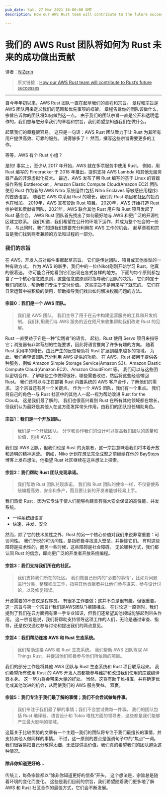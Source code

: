 ```yaml
---
pub_date: Sat, 27 Mar 2021 16:00:00 GMT
description: How our AWS Rust team will contribute to the future success of Rust

---
```


# 我们的 AWS Rust 团队将如何为 Rust 未来的成功做出贡献

译者：[NiZerin](https://github.com/NiZerin)

> 原文链接：[How our AWS Rust team will contribute to Rust’s future successes](https://aws.amazon.com/cn/blogs/opensource/how-our-aws-rust-team-will-contribute-to-rusts-future-successes/)

---

自今年年初以来，AWS Rust 团队一直在起草我们的章程和宗旨。
章程和宗旨是 AWS 团队用来定义我们的范围和优先事项的框架。
章程告诉你的团队该做什么，宗旨告诉你的团队将如何做到这一点。
由于我们的团队宗旨一直是公开和透明运作的，我们想与您分享我们的章程和宗旨，我们希望您知道我们在做什么。

起草我们的章程很容易。
这只是一句话：AWS Rust 团队致力于让 Rust 为其所有用户提供高效、可靠的服务。
说得够多了！
然而，撰写这些宗旨需要更多的工作。

等等，AWS 有个 Rust 小组？

是的! 事实上，至少从 2017 年开始，AWS 就在多项服务中使用 Rust。
例如，用 Rust 编写的 Firecracker 于 2018 年推出，提供支持 AWS Lambda 和其他无服务器产品的开源虚拟化技术。
最近，AWS 发布了用 Rust 编写的基于 Linux 的容器操作系统 Bottlerocket ，Amazon Elastic Compute Cloud(Amazon EC2) 团队使用 Rust 作为新的 AWS Nitro 系统组件(包括 Nitro Enclaves 等敏感应用程序)的首选语言。
随着在 AWS 中采用 Rust 的增长，我们对 Rust 项目和社区的投资也在增加。
2019年，AWS 宣布赞助 Rust 项目。
2020年，AWS 开始打造 Rust 维护者和贡献者团队，2021年，AWS 联合其他 Rust 用户和 Rust 项目发起了 Rust 基金会。
AWS Rust 团队首先找出了如何最好地与 AWS 和更广泛的开源社区建立联系。
我们知道，我们希望在公开的环境下运作，并成为整个社会的一份子。
与此同时，我们知道我们想要充分利用在 AWS 工作的机会。
起草章程和宗旨是我们找到两者兼顾的方法和过程的一部分。

### 我们的宗旨

在 AWS，开发人员对每件事都起草宗旨。
它们是传达团队、项目或其他类型的一种有效方式。
作为 AWS 的新手，我们中的一位(Niko)刚刚开始学习 Rust，他真的很着迷。
你可能会开始看到它们出现在各式各样的地方。
下面的每个原则都包含了一个核心信念或原则，这些信念或原则将指导我们团队的决策。
它们特定于我们的团队，帮助我们专注于交付价值。
这些宗旨不是用来写了就忘的。
它们在日常运营中被积极的使用，帮助指导我们找出如何解决权衡问题的方法。

#### 宗旨0：我们是一个 AWS 团队。

>我们是 AWS 团队。
>我们主导了用于在云中构建运营服务的工具和开发机制。
>我们利用我们与 AWS 服务的近在咫尺来收集帮助我们改进 Rust 的见解。

Rust 一直受益于它是一种“实践者”的语言。
起初，Rust 使用 Servo 项目来指导它；浏览器有非常苛刻的性能要求，因此将语言推向了许多有趣的方向。
随着 Rust 采用率的增长，由此产生的反馈帮助将 Rust 扩展到越来越多的领域。
为此，我们希望该团队充分利用 AWS 提供的功能。
在 AWS，Rust 被用于提供各种服务，例如 Amazon Simple Storage Service(Amazon S3)、Amazon Elastic Compute Cloud(Amazon EC2)、Amazon CloudFront 等。
我们可以与这些团队密切合作，了解哪些工作做得很好，哪些需要改进，然后将这些经验带回 Rust。
我们还可以与正在部署 Rust 内置系统的 AWS 客户合作，了解他们的需求。
这个宗旨还有另一个关键点。
作为一个 AWS 团队，我们有一个重点。
我们将自己的角色--与 Rust 社区中的其他人一起--视为帮助改进 Rust for the Cloud。
这是我们最了解的。
我们也很高兴看到 Rust 在所有其他领域都在增长，但我们认为最好是其他人在这方面发挥带头作用，由我们的团队担任辅助角色。

#### 宗旨1：我们是一个开放团队。

> 我们是一个开放团队。
> 分享和协作我们的设计可以提高我们团队的质量和价值，包括 AWS。

我们是 AWS 团队，但我们也是 Rust 的贡献者，这一宗旨意味着我们将本着开放和透明的精神运营。
例如，Niko 计划在想法完全成型之前继续在他的 BaySteps 博客上发布想法，他指望 Rust 社区继续在这些想法上探索。

#### 宗旨2：我们帮助 Rust 团队兑现承诺。

>我们帮助 Rust 团队兑现承诺。
>我们和 Rust 团队的使命一样，不仅要使系统编程高效、安全和多产，而且要让新的开发者能够轻易上手。

我们热爱 Rust，因为它专注于使人们能够构建具有强大安全保证的高性能、并发系统。

- 一种系统级语言
- 快速、并发、安全

然而，除了它的技术属性之外，Rust 的另一个核心价值对我们来说非常重要：可访问性。
我们所说的可访问性，是指积极寻找进入壁垒，并拆除它们。
有时这些障碍是技术性的，而另一些时候，这些障碍是社会障碍。
无论哪种方式，我们都认同 Rust 的信念，即向更广泛的开发者开放系统编程。

#### 宗旨3：我们支持我们所在的社区。

>我们支持我们所在的社区。
>我们做自己份内的“必要的事情”，比如对问题进行分类，整理积压工作，指导其他贡献者并让他们参与进来，参与设计讨论，以及修复错误。

开源需要的不仅仅是程序员。
有很多工作要做；这并不总是很有趣，但很重要。
这一宗旨与第一个宗旨(“我们是AWS团队”)相辅相成。
在讨论这一原则时，我们提到了我们在云方面拥有第一手专业知识，但我们还希望其他领域能够起到带头作用。
这一宗旨是说，我们将帮助支持领导这项工作的人们，无论是通过审查、指导，还是仅仅通过参与讨论和提出我们的两点意见。

#### 宗旨4：我们帮助连接 AWS 和 Rust 生态系统。

>我们帮助连接 AWS 和 Rust 生态系统。
>我们帮助 AWS 团队驾驭 All Things Rust，并促进他们积极参与他们所依赖的项目。

我们的部分工作是将其他 AWS 团队与 Rust 生态系统和 Rust 项目联系起来。
我们希望所有使用 Rust 的 AWS 开发人员都能参与维护和改进我们使用的库或编译器本身。
这一努力将会带来大量的好处。
当然，这将有助于维持库，并将确定优化或其他改进的机会，从而使我们的 AWS 服务受益。
双赢。

#### 宗旨5：我们专注于我们最了解的事情；我们不会尝试做每件事。

> 我们专注于我们最了解的事情；我们不会尝试做每一件事。
> 我们的团队包括 Rust 编译器、语言设计和 Tokio 堆栈方面的领导者，这些都是我们能够产生最大影响的领域。

这篇关于比较优势的文章有一个主题--我们的团队将专注于我们最擅长的事情，并支持其他人做同样的事情。
不过，这一原则的要点是强调句子中的“焦点”一词。
我们很容易把自己分散得太细，无法提供高价值，我们真的希望我们的团队避免这种情况。

#### 除非你知道更好的…

传统上，每条宗旨都以“除非你知道更好的信条”开头。
这个想法是，宗旨总是随着环境的变化而变化。
这些是我们目前的宗旨，我们希望随着我们更多地了解 AWS 和 Rust 社区合作的最佳方式，它们会不断发展。





